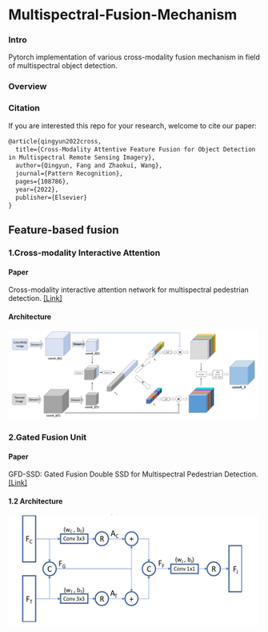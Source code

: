 # Multispectral-Fusion-Mechanism

### Intro
Pytorch implementation of various cross-modality fusion mechanism in field of multispectral object detection.

### Overview




### Citation
If you are interested this repo for your research, welcome to cite our paper:

```
@article{qingyun2022cross,
  title={Cross-Modality Attentive Feature Fusion for Object Detection in Multispectral Remote Sensing Imagery},
  author={Qingyun, Fang and Zhaokui, Wang},
  journal={Pattern Recognition},
  pages={108786},
  year={2022},
  publisher={Elsevier}
}
```


## Feature-based fusion
### 1.Cross-modality Interactive Attention
#### Paper
Cross-modality interactive attention network for multispectral pedestrian detection. [[Link]](https://www.sciencedirect.com/science/article/abs/pii/S1566253518304111)
#### Architecture
<div align="left">
<img src="https://github.com/DocF/Multispectral-Fusion-Mechanism/blob/main/fig/cia.png" width="500">
</div>


### 2.Gated Fusion Unit
#### Paper
GFD-SSD: Gated Fusion Double SSD for Multispectral Pedestrian Detection. [[Link]](https://arxiv.org/abs/1903.06999)
#### 1.2 Architecture
<div align="left">
<img src="https://github.com/DocF/Multispectral-Fusion-Mechanism/blob/main/fig/gfu.png" width="500">
</div>



